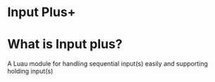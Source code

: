 # Input Plus+
# What is Input plus?
A Luau module for handling sequential input(s) easily and supporting holding input(s)


